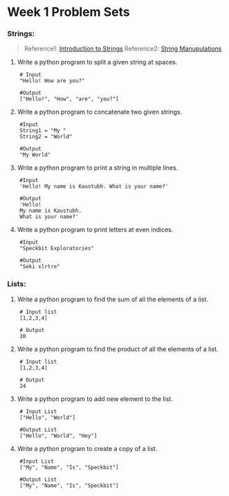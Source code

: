 # Week 1 Problem Sets

### Strings:

> Reference1: [Introduction to Strings](https://youtu.be/nefopNkZmB4)
> Reference2: [String Manupulations](https://youtu.be/YbipxqSKx-E)

1. Write a python program to split a given string at spaces.
```
	# Input
	"Hello! How are you?"

	#Output
	["Hello!", "How", "are", "you?"]
```
2. Write a python program to concatenate two given strings.
```
	#Input
	String1 = "My "
	String2 = "World"

	#Output
	"My World"
```

3. Write a python program to print a string in multiple lines.
```
	#Input
	'Hello! My name is Kaustubh. What is your name?'

	#Output
	'Hello!
	My name is Kaustubh.
	What is your name?'
```

4. Write a python program to print letters at even indices.
```
	#Input
	"Speckbit Exploratories"

	#Output
	"Seki xlrtre"
```

### Lists:

1. Write a python program to find the sum of all the elements of a list.
```
	# Input list
	[1,2,3,4]

	# Output
	10
```

2. Write a python program to find the product of all the elements of a list.
```
	# Input list
	[1,2,3,4]

	# Output
	24
```

3. Write a python program to add new element to the list.
```
	# Input List
	["Hello", "World"]

	#Output List
	["Hello", "World", "Hey"]
```

4. Write a python program to create a copy of a list.
```
	#Input List
	["My", "Name", "Is", "Speckbit"]

	#Output List
	["My", "Name", "Is", "Speckbit"]
```	


